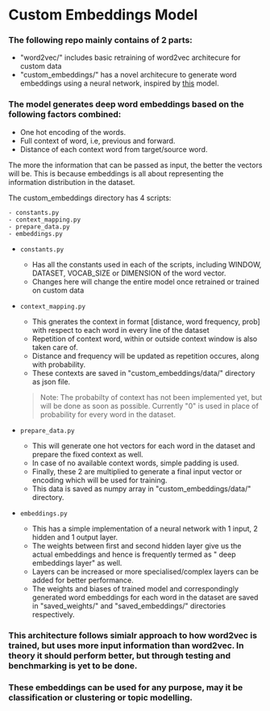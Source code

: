 # Custom Embeddings Model
### The following repo mainly contains of 2 parts:
- "word2vec/" includes basic retraining of word2vec architecure for custom data 
- "custom_embeddings/" has a novel architecure to generate word embeddings using a neural network, inspired by [this](https://github.com/callforpapers-source/inter-word-embedding) model.
### The model generates deep word embeddings based on the following factors combined:
- One hot encoding of the words.
- Full context of word, i.e, previous and forward.
- Distance of each context word from target/source word.

The more the information that can be passed as input, the better the vectors will be. This is because embeddings is all about representing the information distribution in the dataset.

The custom_embeddings directory has 4 scripts:
``` 
- constants.py
- context_mapping.py
- prepare_data.py
- embeddings.py 
```

- ` constants.py ` 
    - Has all the constants used in each of the scripts, including WINDOW, DATASET, VOCAB_SIZE or DIMENSION of the word vector.
    - Changes here will change the entire model once retrained or trained on custom data

- `context_mapping.py `
    - This gnerates the context in format [distance, word frequency, prob] with respect to each word in every line of the dataset
    - Repetition of context word, within or outside context window is also taken care of.
    - Distance and frequency will be updated as repetition occures, along with probability.
    - These contexts are saved in "custom_embeddings/data/" directory as json file.

    > Note: The probabilty of context has not been implemented yet, but will be done as soon as possible. Currently  "0" is used in place of probability for every word in the dataset. 

- `prepare_data.py`
    - This will generate one hot vectors for each word in the dataset and prepare the fixed context as well.
    - In case of no available context words, simple padding is used.
    - Finally, these 2 are multiplied to generate a final input vector or encoding which will be used for training.
    - This data is saved as numpy array in "custom_embeddings/data/" directory.

- `embeddings.py`
    - This has a simple implementation of a neural network with 1 input, 2 hidden and 1 output layer.
    - The weights between first and second hidden layer give us the actual embeddings and hence is frequently termed as " deep embeddings layer" as well.
    - Layers can be increased or more specialised/complex layers can be added for better performance. 
    - The weights and biases of trained model and correspondingly generated word embeddings for each word in the dataset are saved in "saved_weights/" and "saved_embeddings/" directories respectively. 

###  This architecture follows simialr approach to how word2vec is trained, but uses more input information than word2vec. In theory it should perform better, but through testing and benchmarking is yet to be done.

### These embeddings can be used for any purpose, may it be classification or clustering or topic modelling. 
 